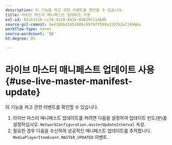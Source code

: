 ```yaml
---
description: 이 기능을 켜고 관련 이벤트를 확인할 수 있습니다.
title: 라이브 마스터 매니페스트 업데이트 사용
exl-id: 02cb3116-cc30-4139-841b-8d6297214b8b
source-git-commit: be43bbbd1051886c8979ff590a3197b2a7249b6a
workflow-type: tm+mt
source-wordcount: '56'
ht-degree: 0%

---
```


# 라이브 마스터 매니페스트 업데이트 사용{#use-live-master-manifest-update}

이 기능을 켜고 관련 이벤트를 확인할 수 있습니다.

1. 라이브 마스터 매니페스트 업데이트를 켜려면 다음을 설정하여 업데이트 빈도(분)를 설정하십시오. `NetworkConfiguration.masterUpdateInterval` 속성.
1. 필요한 경우 다음을 수신하여 성공적인 매니페스트 업데이트를 추적합니다. `MediaPlayerItemEvent.MASTER_UPDATED` 이벤트.
